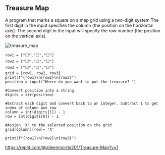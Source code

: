 ## Treasure Map
A program that marks a square on a map grid using a two-digit system
The first digit in the input specifies the column (the position on the horizontal axis).
The second digit in the input will specify the row number (the position on the vertical axis).

![treasure_map](https://user-images.githubusercontent.com/19298335/219567829-bab669be-b688-4ae1-bbd7-7720a37065a6.gif)

```
row1 = ["⬜️","️⬜️","️⬜️"]
row2 = ["⬜️","⬜️","️⬜️"]
row3 = ["⬜️️","⬜️️","⬜️️"]
grid = [row1, row2, row3]
print(f"{row1}\n{row2}\n{row3}")
position = input("Where do you want to put the treasure? ")

#Convert position into a string
digits = str(position)

#Extract each digit and convert back to an integer. Subtract 1 to get index of column and row
column = int(digits[1]) - 1
row = int(digits[0]) - 1

#Assign 'X' to the selected position on the grid
grid[column][row]= 'X'

print(f"{row1}\n{row2}\n{row3}")
```

https://replit.com/@aileenmorris201/Treasure-Map?v=1
